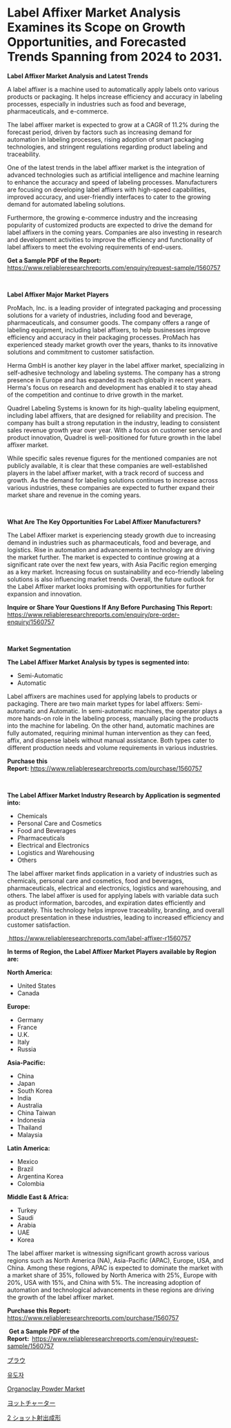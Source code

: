 <p><h1>Label Affixer Market Analysis Examines its Scope on Growth Opportunities, and Forecasted Trends Spanning from 2024 to 2031.</h1></p><p><strong>Label Affixer Market Analysis and Latest Trends</strong></p>
<p><p>A label affixer is a machine used to automatically apply labels onto various products or packaging. It helps increase efficiency and accuracy in labeling processes, especially in industries such as food and beverage, pharmaceuticals, and e-commerce.</p><p>The label affixer market is expected to grow at a CAGR of 11.2% during the forecast period, driven by factors such as increasing demand for automation in labeling processes, rising adoption of smart packaging technologies, and stringent regulations regarding product labeling and traceability.</p><p>One of the latest trends in the label affixer market is the integration of advanced technologies such as artificial intelligence and machine learning to enhance the accuracy and speed of labeling processes. Manufacturers are focusing on developing label affixers with high-speed capabilities, improved accuracy, and user-friendly interfaces to cater to the growing demand for automated labeling solutions.</p><p>Furthermore, the growing e-commerce industry and the increasing popularity of customized products are expected to drive the demand for label affixers in the coming years. Companies are also investing in research and development activities to improve the efficiency and functionality of label affixers to meet the evolving requirements of end-users.</p></p>
<p><strong>Get a Sample PDF of the Report:&nbsp;</strong> <a href="https://www.reliableresearchreports.com/enquiry/request-sample/1560757">https://www.reliableresearchreports.com/enquiry/request-sample/1560757</a></p>
<p>&nbsp;</p>
<p><strong>Label Affixer Major Market Players</strong></p>
<p><p>ProMach, Inc. is a leading provider of integrated packaging and processing solutions for a variety of industries, including food and beverage, pharmaceuticals, and consumer goods. The company offers a range of labeling equipment, including label affixers, to help businesses improve efficiency and accuracy in their packaging processes. ProMach has experienced steady market growth over the years, thanks to its innovative solutions and commitment to customer satisfaction.</p><p>Herma GmbH is another key player in the label affixer market, specializing in self-adhesive technology and labeling systems. The company has a strong presence in Europe and has expanded its reach globally in recent years. Herma's focus on research and development has enabled it to stay ahead of the competition and continue to drive growth in the market.</p><p>Quadrel Labeling Systems is known for its high-quality labeling equipment, including label affixers, that are designed for reliability and precision. The company has built a strong reputation in the industry, leading to consistent sales revenue growth year over year. With a focus on customer service and product innovation, Quadrel is well-positioned for future growth in the label affixer market.</p><p>While specific sales revenue figures for the mentioned companies are not publicly available, it is clear that these companies are well-established players in the label affixer market, with a track record of success and growth. As the demand for labeling solutions continues to increase across various industries, these companies are expected to further expand their market share and revenue in the coming years.</p></p>
<p>&nbsp;</p>
<p><strong>What Are The Key Opportunities For Label Affixer Manufacturers?</strong></p>
<p><p>The Label Affixer market is experiencing steady growth due to increasing demand in industries such as pharmaceuticals, food and beverage, and logistics. Rise in automation and advancements in technology are driving the market further. The market is expected to continue growing at a significant rate over the next few years, with Asia Pacific region emerging as a key market. Increasing focus on sustainability and eco-friendly labeling solutions is also influencing market trends. Overall, the future outlook for the Label Affixer market looks promising with opportunities for further expansion and innovation.</p></p>
<p><strong>Inquire or Share Your Questions If Any Before Purchasing This Report:</strong> <a href="https://www.reliableresearchreports.com/enquiry/pre-order-enquiry/1560757">https://www.reliableresearchreports.com/enquiry/pre-order-enquiry/1560757</a></p>
<p>&nbsp;</p>
<p><strong>Market Segmentation</strong></p>
<p><strong>The Label Affixer Market Analysis by types is segmented into:</strong></p>
<p><ul><li>Semi-Automatic</li><li>Automatic</li></ul></p>
<p><p>Label affixers are machines used for applying labels to products or packaging. There are two main market types for label affixers: Semi-automatic and Automatic. In semi-automatic machines, the operator plays a more hands-on role in the labeling process, manually placing the products into the machine for labeling. On the other hand, automatic machines are fully automated, requiring minimal human intervention as they can feed, affix, and dispense labels without manual assistance. Both types cater to different production needs and volume requirements in various industries.</p></p>
<p><strong>Purchase this Report:&nbsp;</strong><a href="https://www.reliableresearchreports.com/purchase/1560757">https://www.reliableresearchreports.com/purchase/1560757</a></p>
<p>&nbsp;</p>
<p><strong>The Label Affixer Market Industry Research by Application is segmented into:</strong></p>
<p><ul><li>Chemicals</li><li>Personal Care and Cosmetics</li><li>Food and Beverages</li><li>Pharmaceuticals</li><li>Electrical and Electronics</li><li>Logistics and Warehousing</li><li>Others</li></ul></p>
<p><p>The label affixer market finds application in a variety of industries such as chemicals, personal care and cosmetics, food and beverages, pharmaceuticals, electrical and electronics, logistics and warehousing, and others. The label affixer is used for applying labels with variable data such as product information, barcodes, and expiration dates efficiently and accurately. This technology helps improve traceability, branding, and overall product presentation in these industries, leading to increased efficiency and customer satisfaction.</p></p>
<p><a href="https://www.reliableresearchreports.com/label-affixer-r1560757">&nbsp;https://www.reliableresearchreports.com/label-affixer-r1560757</a></p>
<p><strong>In terms of Region, the Label Affixer Market Players available by Region are:</strong></p>
<p>
    <p> <strong> North America: </strong>
        <ul>
            <li>United States</li>
            <li>Canada</li>
        </ul>
        </p> 
    <p> <strong> Europe: </strong>
        <ul>
            <li>Germany</li>
            <li>France</li>
            <li>U.K.</li>
            <li>Italy</li>
            <li>Russia</li>
        </ul>
        </p> 
    <p> <strong> Asia-Pacific: </strong>
        <ul>
            <li>China</li>
            <li>Japan</li>
            <li>South Korea</li>
            <li>India</li>
            <li>Australia</li>
            <li>China Taiwan</li>
            <li>Indonesia</li>
            <li>Thailand</li>
            <li>Malaysia</li>
        </ul>
        </p> 
    <p> <strong> Latin America: </strong>
        <ul>
            <li>Mexico</li>
            <li>Brazil</li>
            <li>Argentina Korea</li>
            <li>Colombia</li>
        </ul>
        </p> 
    <p> <strong> Middle East & Africa: </strong>
        <ul>
            <li>Turkey</li>
            <li>Saudi</li>
            <li>Arabia</li>
            <li>UAE</li>
            <li>Korea</li>
        </ul>
    </p>
    </p>
<p><p>The label affixer market is witnessing significant growth across various regions such as North America (NA), Asia-Pacific (APAC), Europe, USA, and China. Among these regions, APAC is expected to dominate the market with a market share of 35%, followed by North America with 25%, Europe with 20%, USA with 15%, and China with 5%. The increasing adoption of automation and technological advancements in these regions are driving the growth of the label affixer market.</p></p>
<p><strong>Purchase this Report: </strong><a href="https://www.reliableresearchreports.com/purchase/1560757">https://www.reliableresearchreports.com/purchase/1560757</a></p>
<p>&nbsp;<strong>Get a Sample PDF of the Report:&nbsp;&nbsp;</strong><a href="https://www.reliableresearchreports.com/enquiry/request-sample/1560757">https://www.reliableresearchreports.com/enquiry/request-sample/1560757</a></p>
<p><strong></strong></p>
<p><p><a href="https://medium.com/@coraltrout1923/%E3%83%97%E3%83%A9%E3%82%A6%E3%82%BA%E5%B8%82%E5%A0%B4-%E5%B8%82%E5%A0%B4%E3%81%AEcagr-%E5%B8%82%E5%A0%B4%E3%83%88%E3%83%AC%E3%83%B3%E3%83%89-%E6%88%90%E9%95%B7%E6%88%A6%E7%95%A5%E3%81%AB%E5%AF%BE%E3%81%99%E3%82%8B%E6%B4%9E%E5%AF%9F-cc2108aea859">プラウ</a></p><p><a href="https://github.com/RichardLueilwitz787/Market-Research-Report-List-1/blob/main/949150124902.md">유도자</a></p><p><a href="https://www.linkedin.com/pulse/organoclay-powder-market-size-growth-outlook-from-2024-2031-wonqc?trackingId=L3XHgkEsCgaQuNwApZhwlQ%3D%3D">Organoclay Powder Market</a></p><p><a href="https://github.com/efcvopdgkdx128/Market-Research-Report-List-1/blob/main/941353426970.md">ヨットチャーター</a></p><p><a href="https://github.com/JacksonWiza1924/Market-Research-Report-List-1/blob/main/120969126969.md">2 ショット射出成形</a></p></p>